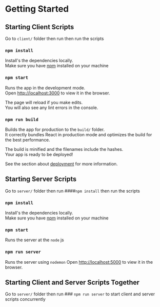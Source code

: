 # Getting Started 


## Starting Client Scripts

Go to `client/` folder then run then run the scripts


### `npm install`

Install's the dependencies locally. \
Make sure you have [npm](https://nodejs.dev/) installed on your machine

### `npm start`

Runs the app in the development mode.\
Open [http://localhost:3000](http://localhost:3000) to view it in the browser.

The page will reload if you make edits.\
You will also see any lint errors in the console.

### `npm run build`

Builds the app for production to the `build/` folder.\
It correctly bundles React in production mode and optimizes the build for the best performance.

The build is minified and the filenames include the hashes.\
Your app is ready to be deployed!

See the section about [deployment](https://facebook.github.io/create-react-app/docs/deployment) for more information.

## Starting Server Scripts

Go to `server/` folder then run ####`npm install` then run the scripts

### `npm install`

Install's the dependencies locally. \
Make sure you have [npm](https://nodejs.dev/) installed on your machine

### `npm start`

Runs the server at the `node` js  

### `npm run server`

Runs the server using `nodemon`
Open [http://localhost:5000](http://localhost:5000) to view it in the browser.


## Starting Client and Server Scripts Together

Go to `server/` folder then run ### `npm run server` to start client and server scripts concurrently
